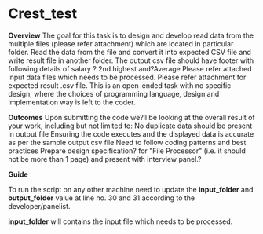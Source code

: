 # Crest_test

**Overview**
The goal for this task is to design and develop read data from the multiple files (please refer attachment) which are located in particular folder.
Read the data from the file and convert it into expected CSV file and write result file in another folder.
The output csv file should have footer with following details of salary ? 2nd highest and?Average
Please refer attached input data files which needs to be processed.
Please refer attachment for expected result .csv file.
This is an open-ended task with no specific design, where the choices of programming language, design and implementation way is left to the
coder.

**Outcomes**
Upon submitting the code we?ll be looking at the overall result of your work, including but not limited to:
No duplicate data should be present in output file
Ensuring the code executes and the displayed data is accurate as per the sample output csv file
Need to follow coding patterns and best practices
Prepare design specification? for "File Processor" (i.e. it should not be more than 1 page) and present with interview panel.?


**Guide**

To run the script on any other machine need to update the **input_folder** and **output_folder** value at line no. 30 and 31 according to the developer/panelist.

**input_folder** will contains the input file which needs to be processed.
